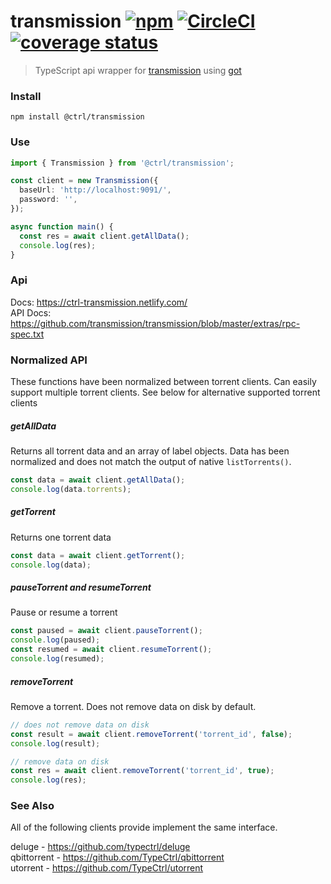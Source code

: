 # transmission [![npm](https://img.shields.io/npm/v/@ctrl/transmission.svg?maxAge=3600)](https://www.npmjs.com/package/@ctrl/transmission) [![CircleCI](https://circleci.com/gh/TypeCtrl/transmission.svg?style=svg)](https://circleci.com/gh/TypeCtrl/transmission) [![coverage status](https://codecov.io/gh/typectrl/transmission/branch/master/graph/badge.svg)](https://codecov.io/gh/typectrl/transmission)

> TypeScript api wrapper for [transmission](https://transmissionbt.com/) using [got](https://github.com/sindresorhus/got)

### Install

```console
npm install @ctrl/transmission
```

### Use

```ts
import { Transmission } from '@ctrl/transmission';

const client = new Transmission({
  baseUrl: 'http://localhost:9091/',
  password: '',
});

async function main() {
  const res = await client.getAllData();
  console.log(res);
}
```

### Api

Docs: https://ctrl-transmission.netlify.com/  
API Docs: https://github.com/transmission/transmission/blob/master/extras/rpc-spec.txt  

### Normalized API
These functions have been normalized between torrent clients. Can easily support multiple torrent clients. See below for alternative supported torrent clients

##### getAllData
Returns all torrent data and an array of label objects. Data has been normalized and does not match the output of native `listTorrents()`.

```ts
const data = await client.getAllData();
console.log(data.torrents);
```

##### getTorrent
Returns one torrent data

```ts
const data = await client.getTorrent();
console.log(data);
```

##### pauseTorrent and resumeTorrent
Pause or resume a torrent

```ts
const paused = await client.pauseTorrent();
console.log(paused);
const resumed = await client.resumeTorrent();
console.log(resumed);
```

##### removeTorrent
Remove a torrent. Does not remove data on disk by default.

```ts
// does not remove data on disk
const result = await client.removeTorrent('torrent_id', false);
console.log(result);

// remove data on disk
const res = await client.removeTorrent('torrent_id', true);
console.log(res);
```

### See Also
All of the following clients provide implement the same interface.  

deluge - https://github.com/typectrl/deluge  
qbittorrent - https://github.com/TypeCtrl/qbittorrent  
utorrent - https://github.com/TypeCtrl/utorrent  
